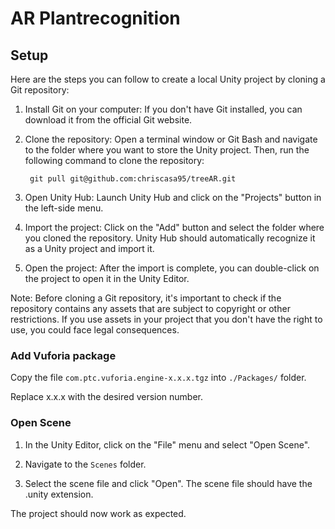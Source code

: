 # AR Plantrecognition

## Setup

Here are the steps you can follow to create a local Unity project by cloning a Git repository:

1. Install Git on your computer: If you don't have Git installed, you can download it from the official Git website.

2. Clone the repository: Open a terminal window or Git Bash and navigate to the folder where you want to store the Unity project. Then, run the following command to clone the repository:

        git pull git@github.com:chriscasa95/treeAR.git

3. Open Unity Hub: Launch Unity Hub and click on the "Projects" button in the left-side menu.

4. Import the project: Click on the "Add" button and select the folder where you cloned the repository. Unity Hub should automatically recognize it as a Unity project and import it.

5. Open the project: After the import is complete, you can double-click on the project to open it in the Unity Editor.

Note: Before cloning a Git repository, it's important to check if the repository contains any assets that are subject to copyright or other restrictions. If you use assets in your project that you don't have the right to use, you could face legal consequences.

### Add Vuforia package

Copy the file `com.ptc.vuforia.engine-x.x.x.tgz` into `./Packages/` folder.

Replace x.x.x with the desired version number.

### Open Scene

1. In the Unity Editor, click on the "File" menu and select "Open Scene".

2. Navigate to the `Scenes` folder.

3. Select the scene file and click "Open". The scene file should have the .unity extension.

The project should now work as expected.
